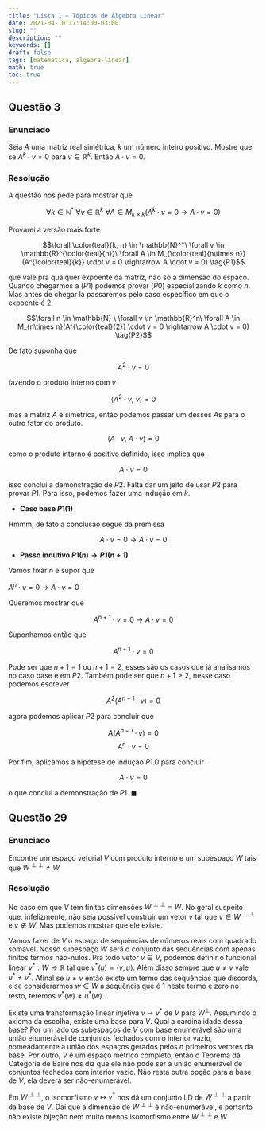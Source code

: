 ```yaml
---
title: "Lista 1 — Tópicos de Álgebra Linear"
date: 2021-04-10T17:14:00-03:00
slug: ""
description: ""
keywords: []
draft: false
tags: [matematica, algebra-linear]
math: true
toc: true
---
```


<!--
5 - guilherme (aula 2, 2:12)
9 - joão medeiros (aula 2, 18:35)
10 - rígille (fórum)
12 - joão medeiros (aula 2, 39:54)
14 - guilherme (aula 2, 7:51)
-->

## Questão 3

### Enunciado

Seja $A$ uma matriz real simétrica, $k$ um número inteiro positivo. Mostre que se $A^k \cdot v = 0$ para $v \in \mathbb{R}^k$. Então $A \cdot v = 0$.

### Resolução

A questão nos pede para mostrar que

$$\forall k \in \mathbb{N}^*\ \forall v \in \mathbb{R}^k\ \forall A \in M_{k\times k}(A^k \cdot v = 0 \rightarrow A \cdot v = 0) \tag{P0}$$

Provarei a versão mais forte

$$\forall  \color{teal}{k, n} \in \mathbb{N}^*\ \forall v \in \mathbb{R}^{\color{teal}{n}}\ \forall A \in M_{\color{teal}{n\times n}}(A^{\color{teal}{k}} \cdot v = 0 \rightarrow A \cdot v = 0) \tag{P1}$$

que vale pra qualquer expoente da matriz, não só a dimensão do espaço.
Quando chegarmos a $(P1)$ podemos provar $(P0)$ especializando $k$ como $n$. Mas antes de chegar lá passaremos pelo caso específico em que o expoente é $2$:

$$\forall n \in \mathbb{N} \ \forall v \in \mathbb{R}^n\ \forall A \in M_{n\times n}(A^{\color{teal}{2}} \cdot v = 0 \rightarrow A \cdot v = 0) \tag{P2}$$

De fato suponha que

$$A^2 \cdot v = 0$$

fazendo o produto interno com $v$

$$\langle A^2  \cdot v,\ v \rangle = 0$$

mas a matriz $A$ é simétrica, então podemos passar um desses $A$s para o outro fator do produto.

$$\langle A  \cdot v,\  A \cdot v \rangle = 0$$

como o produto interno é positivo definido, isso implica que

$$A \cdot v = 0$$

isso conclui a demonstração de $P2$. Falta dar um jeito de usar $P2$ para provar $P1$. Para isso, podemos fazer uma indução em $k$.

* **Caso base $P1(1)$**

Hmmm, de fato a conclusão segue da premissa

$$A \cdot v = 0 \rightarrow A \cdot v = 0$$

* **Passo indutivo $P1(n) \rightarrow P1(n+1)$**

Vamos fixar $n$ e supor que

$A^n \cdot v = 0 \rightarrow A \cdot v = 0 \tag{P1.0}$

Queremos mostrar que

$$A^{n+1} \cdot v = 0 \rightarrow A \cdot v = 0$$

Suponhamos então que

$$A^{n+1} \cdot v = 0$$

Pode ser que $n+1 = 1$ ou $n+1 = 2$, esses são os casos que já analisamos no caso base e em $P2$. Também pode ser que $n+1 > 2$, nesse caso podemos escrever

$$A^2 \left(A^{n-1} \cdot v\right) = 0$$

agora podemos aplicar $P2$ para concluir que

$$A \left(A^{n-1} \cdot v\right) = 0$$
$$A^n \cdot v = 0$$

Por fim, aplicamos a hipótese de indução $P1.0$ para concluir

$$A \cdot v = 0$$

o que conclui a demonstração de $P1$. $\blacksquare$

## Questão 29

### Enunciado

Encontre um espaço vetorial $V$ com produto interno e um subespaço $W$ tais que $W^{\perp \perp} \neq W$

### Resolução

No caso em que $V$ tem finitas dimensões $W^{\perp \perp} = W$. No geral suspeito que, infelizmente, não seja possível construir um vetor $v$ tal que $v \in W^{\perp \perp}$ e $v \not\in W$. Mas podemos mostrar que ele existe.

Vamos fazer de $V$ o espaço de sequências de números reais com quadrado somável. Nosso subespaço $W$ será o conjunto das sequências com apenas finitos termos não-nulos. Pra todo vetor $v \in V$, podemos definir o funcional linear $v^* : W \rightarrow \mathbb{R}$ tal que  $v^*(u) = \langle v, u \rangle$. Além disso sempre que $u \neq v$ vale $u^* \neq v^*$. Afinal se $u \neq v$ então existe um termo das sequências que discorda, e se considerarmos $w \in W$ a sequência que é $1$ neste termo e zero no resto, teremos $v^*(w) \neq u^*(w)$.

Existe uma transformação linear injetiva $v \mapsto v^*$ de $V$ para $W^{\perp}$. Assumindo o axioma da escolha, existe uma base para $V$. Qual a cardinalidade dessa base? Por um lado os subespaços de $V$ com base enumerável são uma união enumerável de conjuntos fechados com o interior vazio, nomeadamente a união dos espaços gerados pelos $n$ primeiros vetores da base. Por outro, $V$ é um espaço métrico completo, então o Teorema da Categoria de Baire nos diz que ele não pode ser a união enumerável de conjuntos fechados com interior vazio. Não resta outra opção para a base de $V$, ela deverá ser não-enumerável.

Em $W^{\perp \perp}$, o isomorfismo $v \mapsto v^*$ nos dá um conjunto LD de $W^{\perp \perp}$ a partir da base de $V$. Daí que a dimensão de $W^{\perp \perp}$ é não-enumerável, e portanto não existe bijeção nem muito menos isomorfismo entre $W^{\perp \perp}$ e $W$.
